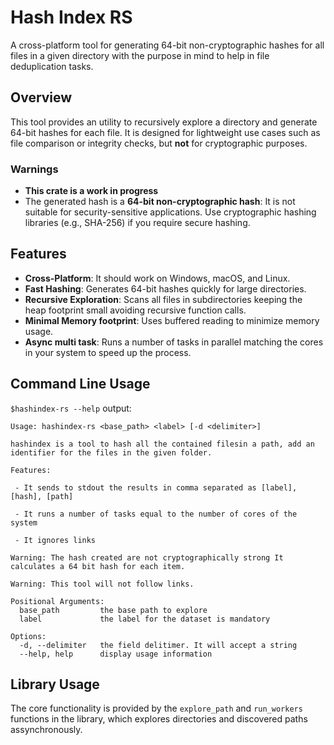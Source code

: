 # Hash Index RS

A cross-platform tool for generating 64-bit non-cryptographic hashes for all files in a given directory with the purpose in mind to help in file deduplication tasks.

## Overview

This tool provides an utility to recursively explore a directory and generate 64-bit hashes for each file. It is designed for lightweight use cases such as file comparison or integrity checks, but **not** for cryptographic purposes.

### Warnings

- **This crate is a work in progress**
- The generated hash is a **64-bit non-cryptographic hash**: It is not suitable for security-sensitive applications. Use cryptographic hashing libraries (e.g., SHA-256) if you require secure hashing.

## Features

- **Cross-Platform**: It should work on Windows, macOS, and Linux.
- **Fast Hashing**: Generates 64-bit hashes quickly for large directories.
- **Recursive Exploration**: Scans all files in subdirectories keeping the heap footprint small avoiding recursive function calls.
- **Minimal Memory footprint**: Uses buffered reading to minimize memory usage.
- **Async multi task**: Runs a number of tasks in parallel matching the cores in your system to speed up the process.

## Command Line Usage

`$hashindex-rs --help` output:
```
Usage: hashindex-rs <base_path> <label> [-d <delimiter>]

hashindex is a tool to hash all the contained filesin a path, add an identifier for the files in the given folder.

Features:

 - It sends to stdout the results in comma separated as [label], [hash], [path]

 - It runs a number of tasks equal to the number of cores of the system

 - It ignores links
 
Warning: The hash created are not cryptographically strong It calculates a 64 bit hash for each item.

Warning: This tool will not follow links.

Positional Arguments:
  base_path         the base path to explore
  label             the label for the dataset is mandatory

Options:
  -d, --delimiter   the field delitimer. It will accept a string
  --help, help      display usage information
```

## Library Usage

The core functionality is provided by the `explore_path` and `run_workers` functions in the library, which explores directories and discovered paths assynchronously.
